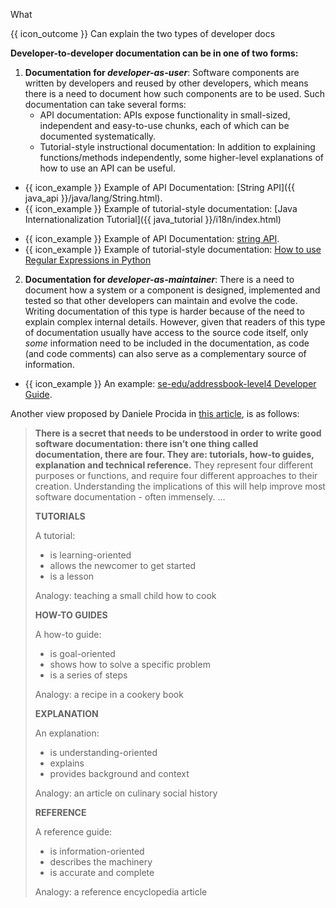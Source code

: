 <span id="title">What</span>

<span id="prereqs"></span>

<span id="outcomes">{{ icon_outcome }} Can explain the two types of developer docs</span>

<div id="body">

**Developer-to-developer documentation can be in one of two forms:**

1. **Documentation for _developer-as-user_**: Software components are written by developers and reused by other developers, which means there is a need to document how such components are to be used. Such documentation can take several forms:
   * API documentation: APIs expose functionality in small-sized, independent and easy-to-use chunks, each of which can be documented systematically. 
   * Tutorial-style instructional documentation: In addition to explaining functions/methods independently, some higher-level explanations of how to use an API can be useful.
  
<box>

<div class="alt-java">

* {{ icon_example }} Example of API Documentation: [String API]({{ java_api }}/java/lang/String.html).
* {{ icon_example }} Example of tutorial-style documentation: [Java Internationalization Tutorial]({{ java_tutorial }}/i18n/index.html)

</div>
<div class="alt-python">

* {{ icon_example }} Example of API Documentation: [string API](https://docs.python.org/3/library/string.html).
* {{ icon_example }} Example of tutorial-style documentation: [How to use Regular Expressions in Python](https://docs.python.org/3/howto/regex.html)

</div>

</box>

2. **Documentation for _developer-as-maintainer_**: There is a need to document how a system or a component is designed, implemented and tested so that other developers can maintain and evolve the code. Writing documentation of this type is harder because of the need to explain complex internal details. However, given that readers of this type of documentation usually have access to the source code itself, only _some_ information need to be included in the documentation, as code (and code comments) can also serve as a complementary source of information.

<box>

* {{ icon_example }} An example: [se-edu/addressbook-level4 Developer Guide](https://se-edu.github.io/addressbook-level4/DeveloperGuide.html#design).

</box>

Another view proposed by Daniele Procida in [this article](https://www.divio.com/blog/documentation/), is as follows:

<blockquote>

**There is a secret that needs to be understood in order to write good software documentation: there isn’t one thing called documentation, there are four.
They are: tutorials, how-to guides, explanation and technical reference.** They represent four different purposes or functions, and require four different approaches to their creation. Understanding the implications of this will help improve most software documentation - often immensely.
...

<div class="container">
<div class="row">
<div class="col  border">

**TUTORIALS**

A tutorial:
* is learning-oriented
* allows the newcomer to get started
* is a lesson

Analogy: teaching a small child how to cook
</div>
<div class="col border">

**HOW-TO GUIDES**

A how-to guide:
* is goal-oriented
* shows how to solve a specific problem
* is a series of steps

Analogy: a recipe in a cookery book
</div>
<div class="w-100"></div>
<div class="col border">

**EXPLANATION**

An explanation:
* is understanding-oriented
* explains
* provides background and context

Analogy: an article on culinary social history
</div>
<div class="col border">

**REFERENCE**

A reference guide:
* is information-oriented
* describes the machinery
* is accurate and complete

Analogy: a reference encyclopedia article
</div>
</div>
</div>

</blockquote>

</div>

<div id="extras">

<include src="exercises.md" />

</div>